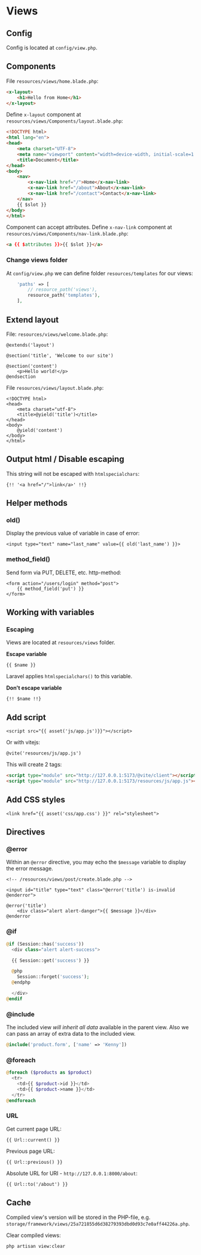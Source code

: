 # Views

## Config

Config is located at `config/view.php`.

## Components

File `resources/views/home.blade.php`:

```html
<x-layout>
    <h1>Hello from Home</h1>
</x-layout>
```

Define `x-layout` component at `resources/views/Components/layout.blade.php`:

```html
<!DOCTYPE html>
<html lang="en">
<head>
    <meta charset="UTF-8">
    <meta name="viewport" content="width=device-width, initial-scale=1.0">
    <title>Document</title>
</head>
<body>
    <nav>
        <x-nav-link href="/">Home</x-nav-link>
        <x-nav-link href="/about">About</x-nav-link>
        <x-nav-link href="/contact">Contact</x-nav-link>
    </nav>
    {{ $slot }}
</body>
</html>
```

Component can accept attributes. Define `x-nav-link` component at `resources/views/Components/nav-link.blade.php`:

```html
<a {{ $attributes }}>{{ $slot }}</a>
```

### Change views folder

At `config/view.php` we can define folder `resources/templates` for our views:

```php
    'paths' => [
        // resource_path('views'),
        resource_path('templates'),
    ],
```

## Extend layout

File: `resources/views/welcome.blade.php`:

```blade
@extends('layout')

@section('title', 'Welcome to our site')

@section('content')
    <p>Hello world!</p>
@endsection
```

File `resources/views/layout.blade.php`:

```blade
<!DOCTYPE html>
<head>
    <meta charset="utf-8">
    <title>@yield('title')</title>
</head>
<body>
    @yield('content')
</body>
</html>
```

## Output html / Disable escaping

This string will not be escaped with `htmlspecialchars`:

```blade
{!! '<a href="/">link</a>' !!}
```

## Helper methods

### old()

Display the previous value of variable in case of error:

```blade
<input type="text" name="last_name" value={{ old('last_name') }}>
```

### method_field()

Send form via PUT, DELETE, etc. http-method:

```blade
<form action="/users/login" method="post">
    {{ method_field('put') }}
</form>
```

## Working with variables

### Escaping

Views are located at `resources/views` folder.

**Escape variable**

```blade
{{ $name }}
```

Laravel applies `htmlspecialchars()` to this variable.

**Don't escape variable**

```blade
{!! $name !!}
```

## Add script

```blade
<script src="{{ asset('js/app.js')}}"></script>
```

Or with vitejs:

```blade
@vite('resources/js/app.js')
```
This will create 2 tags:

```html
<script type="module" src="http://127.0.0.1:5173/@vite/client"></script>
<script type="module" src="http://127.0.0.1:5173/resources/js/app.js"></script>
```

## Add CSS styles

```blade
<link href="{{ asset('css/app.css') }}" rel="stylesheet">
```

## Directives

### @error

Within an `@error` directive, you may echo the `$message` variable to display the error message.

```blade
<!-- /resources/views/post/create.blade.php -->

<input id="title" type="text" class="@error('title') is-invalid @enderror">

@error('title')
    <div class="alert alert-danger">{{ $message }}</div>
@enderror
```

### @if

```php
@if (Session::has('success'))
  <div class="alert alert-success">

  {{ Session::get('success') }}

  @php
    Session::forget('success');
  @endphp

  </div>
@endif
```

### @include

The included view *will inherit all data* available in the parent view.
Also we can pass an array of extra data to the included view.

```php
@include('product.form', ['name' => 'Kenny'])
```

### @foreach

```php
@foreach ($products as $product)
  <tr>
    <td>{{ $product->id }}</td>
    <td>{{ $product->name }}</td>
  </tr>
@endforeach
```

### URL

Get current page URL:

```blade
{{ Url::current() }}
```

Previous page URL:

```blade
{{ Url::previous() }}
```

Absolute URL for URI - `http://127.0.0.1:8000/about`:

```blade
{{ Url::to('/about') }}
```

## Cache

Compiled view's version will be stored in the PHP-file, e.g. `storage/framework/views/25a721855d6d38279393dbd0d93c7e0aff44226a.php`.

Clear compiled views:

```bash
php artisan view:clear
```
